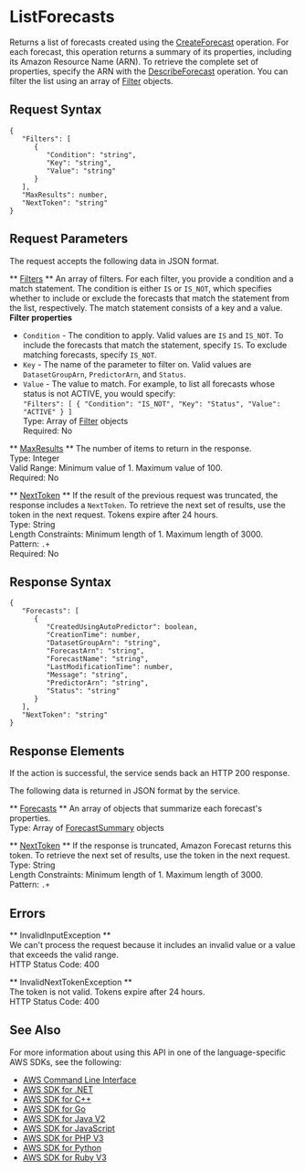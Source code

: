 # ListForecasts<a name="API_ListForecasts"></a>

Returns a list of forecasts created using the [CreateForecast](API_CreateForecast.md) operation\. For each forecast, this operation returns a summary of its properties, including its Amazon Resource Name \(ARN\)\. To retrieve the complete set of properties, specify the ARN with the [DescribeForecast](API_DescribeForecast.md) operation\. You can filter the list using an array of [Filter](API_Filter.md) objects\.

## Request Syntax<a name="API_ListForecasts_RequestSyntax"></a>

```
{
   "Filters": [ 
      { 
         "Condition": "string",
         "Key": "string",
         "Value": "string"
      }
   ],
   "MaxResults": number,
   "NextToken": "string"
}
```

## Request Parameters<a name="API_ListForecasts_RequestParameters"></a>

The request accepts the following data in JSON format\.

 ** [Filters](#API_ListForecasts_RequestSyntax) **   <a name="forecast-ListForecasts-request-Filters"></a>
An array of filters\. For each filter, you provide a condition and a match statement\. The condition is either `IS` or `IS_NOT`, which specifies whether to include or exclude the forecasts that match the statement from the list, respectively\. The match statement consists of a key and a value\.  
 **Filter properties**   
+  `Condition` \- The condition to apply\. Valid values are `IS` and `IS_NOT`\. To include the forecasts that match the statement, specify `IS`\. To exclude matching forecasts, specify `IS_NOT`\.
+  `Key` \- The name of the parameter to filter on\. Valid values are `DatasetGroupArn`, `PredictorArn`, and `Status`\.
+  `Value` \- The value to match\.
For example, to list all forecasts whose status is not ACTIVE, you would specify:  
 `"Filters": [ { "Condition": "IS_NOT", "Key": "Status", "Value": "ACTIVE" } ]`   
Type: Array of [Filter](API_Filter.md) objects  
Required: No

 ** [MaxResults](#API_ListForecasts_RequestSyntax) **   <a name="forecast-ListForecasts-request-MaxResults"></a>
The number of items to return in the response\.  
Type: Integer  
Valid Range: Minimum value of 1\. Maximum value of 100\.  
Required: No

 ** [NextToken](#API_ListForecasts_RequestSyntax) **   <a name="forecast-ListForecasts-request-NextToken"></a>
If the result of the previous request was truncated, the response includes a `NextToken`\. To retrieve the next set of results, use the token in the next request\. Tokens expire after 24 hours\.  
Type: String  
Length Constraints: Minimum length of 1\. Maximum length of 3000\.  
Pattern: `.+`   
Required: No

## Response Syntax<a name="API_ListForecasts_ResponseSyntax"></a>

```
{
   "Forecasts": [ 
      { 
         "CreatedUsingAutoPredictor": boolean,
         "CreationTime": number,
         "DatasetGroupArn": "string",
         "ForecastArn": "string",
         "ForecastName": "string",
         "LastModificationTime": number,
         "Message": "string",
         "PredictorArn": "string",
         "Status": "string"
      }
   ],
   "NextToken": "string"
}
```

## Response Elements<a name="API_ListForecasts_ResponseElements"></a>

If the action is successful, the service sends back an HTTP 200 response\.

The following data is returned in JSON format by the service\.

 ** [Forecasts](#API_ListForecasts_ResponseSyntax) **   <a name="forecast-ListForecasts-response-Forecasts"></a>
An array of objects that summarize each forecast's properties\.  
Type: Array of [ForecastSummary](API_ForecastSummary.md) objects

 ** [NextToken](#API_ListForecasts_ResponseSyntax) **   <a name="forecast-ListForecasts-response-NextToken"></a>
If the response is truncated, Amazon Forecast returns this token\. To retrieve the next set of results, use the token in the next request\.  
Type: String  
Length Constraints: Minimum length of 1\. Maximum length of 3000\.  
Pattern: `.+` 

## Errors<a name="API_ListForecasts_Errors"></a>

 ** InvalidInputException **   
We can't process the request because it includes an invalid value or a value that exceeds the valid range\.  
HTTP Status Code: 400

 ** InvalidNextTokenException **   
The token is not valid\. Tokens expire after 24 hours\.  
HTTP Status Code: 400

## See Also<a name="API_ListForecasts_SeeAlso"></a>

For more information about using this API in one of the language\-specific AWS SDKs, see the following:
+  [AWS Command Line Interface](https://docs.aws.amazon.com/goto/aws-cli/forecast-2018-06-26/ListForecasts) 
+  [AWS SDK for \.NET](https://docs.aws.amazon.com/goto/DotNetSDKV3/forecast-2018-06-26/ListForecasts) 
+  [AWS SDK for C\+\+](https://docs.aws.amazon.com/goto/SdkForCpp/forecast-2018-06-26/ListForecasts) 
+  [AWS SDK for Go](https://docs.aws.amazon.com/goto/SdkForGoV1/forecast-2018-06-26/ListForecasts) 
+  [AWS SDK for Java V2](https://docs.aws.amazon.com/goto/SdkForJavaV2/forecast-2018-06-26/ListForecasts) 
+  [AWS SDK for JavaScript](https://docs.aws.amazon.com/goto/AWSJavaScriptSDK/forecast-2018-06-26/ListForecasts) 
+  [AWS SDK for PHP V3](https://docs.aws.amazon.com/goto/SdkForPHPV3/forecast-2018-06-26/ListForecasts) 
+  [AWS SDK for Python](https://docs.aws.amazon.com/goto/boto3/forecast-2018-06-26/ListForecasts) 
+  [AWS SDK for Ruby V3](https://docs.aws.amazon.com/goto/SdkForRubyV3/forecast-2018-06-26/ListForecasts) 
